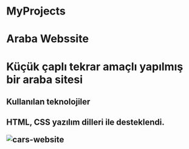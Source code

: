 # MyProjects

<h1>Araba Webssite<h1>
Küçük çaplı tekrar amaçlı yapılmış bir araba sitesi

<h2>Kullanılan teknolojiler<h2>
HTML, CSS yazılım dilleri ile desteklendi.


![cars-website](https://user-images.githubusercontent.com/129904143/233824892-bb2a965e-ff3f-4e2e-a985-631b1ae63e9d.gif)


